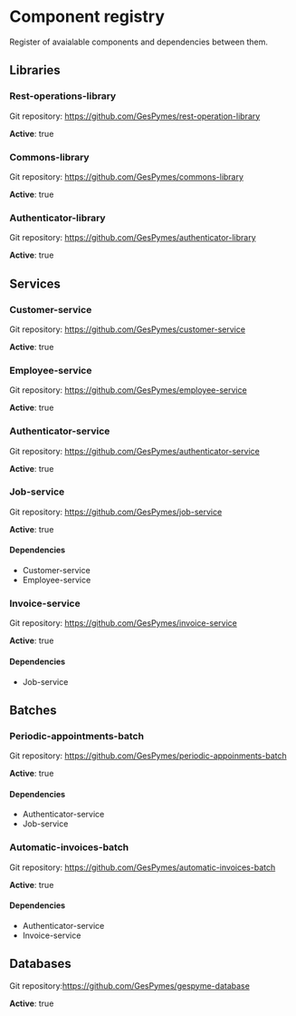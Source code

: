 # Component registry
Register of avaialable components and dependencies between them. 

## Libraries
### Rest-operations-library
Git repository: https://github.com/GesPymes/rest-operation-library

**Active**: true 

### Commons-library
Git repository: https://github.com/GesPymes/commons-library

**Active**: true

### Authenticator-library
Git repository: https://github.com/GesPymes/authenticator-library

**Active**: true


## Services
### Customer-service
Git repository: https://github.com/GesPymes/customer-service

**Active**: true

### Employee-service
Git repository: https://github.com/GesPymes/employee-service

**Active**: true

### Authenticator-service
Git repository: https://github.com/GesPymes/authenticator-service

**Active**: true

### Job-service
Git repository: https://github.com/GesPymes/job-service

**Active**: true
#### Dependencies
- Customer-service
- Employee-service

### Invoice-service
Git repository: https://github.com/GesPymes/invoice-service

**Active**: true
#### Dependencies
- Job-service


## Batches
### Periodic-appointments-batch
Git repository: https://github.com/GesPymes/periodic-appoinments-batch

**Active**: true
#### Dependencies
- Authenticator-service
- Job-service

### Automatic-invoices-batch
Git repository: https://github.com/GesPymes/automatic-invoices-batch

**Active**: true
#### Dependencies
- Authenticator-service
- Invoice-service

## Databases
Git repository:https://github.com/GesPymes/gespyme-database

**Active**: true 

